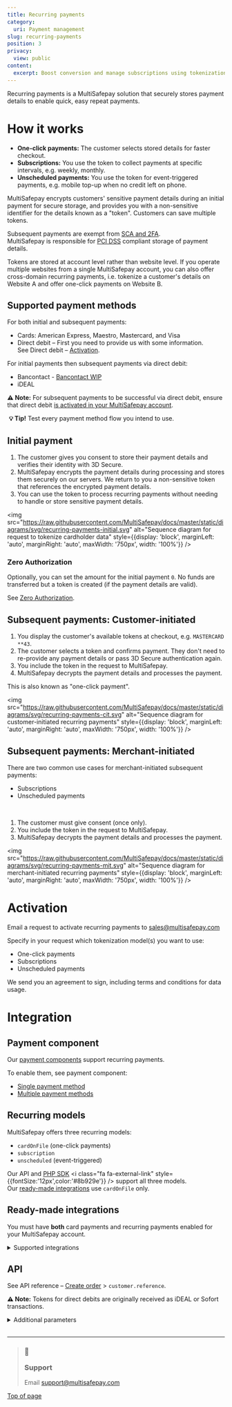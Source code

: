 ```yaml
---
title: Recurring payments
category:
  uri: Payment management
slug: recurring-payments
position: 3
privacy:
  view: public
content:
  excerpt: Boost conversion and manage subscriptions using tokenization.
---
```

Recurring payments is a MultiSafepay solution that securely stores payment details to enable quick, easy repeat payments.

# How it works

* **One-click payments:** The customer selects stored details for faster checkout.
* **Subscriptions:** You use the token to collect payments at specific intervals, e.g. weekly, monthly.
* **Unscheduled payments:** You use the token for event-triggered payments, e.g. mobile top-up when no credit left on phone.

MultiSafepay encrypts customers' sensitive payment details during an initial payment for secure storage, and provides you with a non-sensitive identifier for the details known as a "token". Customers can save multiple tokens.

Subsequent payments are exempt from [SCA and 2FA](/docs/psd2/).\
MultiSafepay is responsible for [PCI DSS](/docs/pci-dss/) compliant storage of payment details.

Tokens are stored at account level rather than website level. If you operate multiple websites from a single MultiSafepay account, you can also offer cross-domain recurring payments, i.e. tokenize a customer's details on Website A and offer one-click payments on Website B.

## Supported payment methods

For both initial and subsequent payments:

* Cards: American Express, Maestro, Mastercard, and Visa
* Direct debit – First you need to provide us with some information. <br /> See Direct debit – [Activation](/docs/direct-debit/#activation).

For initial payments then subsequent payments via direct debit:

* Bancontact - [Bancontact WIP](/docs/bancontact#bancontact-wip-service)
* iDEAL

**⚠️ Note:**  For subsequent payments to be successful via direct debit, ensure that direct debit [is activated in your MultiSafepay account](/docs/direct-debit/#activation).

 **💡 Tip!** Test every payment method flow you intend to use.

## Initial payment

1. The customer gives you consent to store their payment details and verifies their identity with 3D Secure.
2. MultiSafepay encrypts the payment details during processing and stores them securely on our servers. We return to you a non-sensitive token that references the encrypted payment details.
3. You can use the token to process recurring payments without needing to handle or store sensitive payment details.

<img src="https://raw.githubusercontent.com/MultiSafepay/docs/master/static/diagrams/svg/recurring-payments-initial.svg" alt="Sequence diagram for request to tokenize cardholder data" style={{display: 'block', marginLeft: 'auto', marginRight: 'auto', maxWidth: '750px', width: '100%'}} />

### Zero Authorization

Optionally, you can set the amount for the initial payment `0`. No funds are transferred but a token is created (if the payment details are valid).

See [Zero Authorization](/docs/zero-authorization/).

## Subsequent payments: Customer-initiated

1. You display the customer's available tokens at checkout, e.g. `MASTERCARD **43`.
2. The customer selects a token and confirms payment. They don't need to re-provide any payment details or pass 3D Secure authentication again.
3. You include the token in the request to MultiSafepay.
4. MultiSafepay decrypts the payment details and processes the payment.

This is also known as "one-click payment".

<img src="https://raw.githubusercontent.com/MultiSafepay/docs/master/static/diagrams/svg/recurring-payments-cit.svg" alt="Sequence diagram for customer-initiated recurring payments" style={{display: 'block', marginLeft: 'auto', marginRight: 'auto', maxWidth: '750px', width: '100%'}} />

## Subsequent payments: Merchant-initiated

There are two common use cases for merchant-initiated subsequent payments:

* Subscriptions
* Unscheduled payments

<br />

1. The customer must give consent (once only).
2. You include the token in the request to MultiSafepay.
3. MultiSafepay decrypts the payment details and processes the payment.

<img src="https://raw.githubusercontent.com/MultiSafepay/docs/master/static/diagrams/svg/recurring-payments-mit.svg" alt="Sequence diagram for merchant-initiated recurring payments" style={{display: 'block', marginLeft: 'auto', marginRight: 'auto', maxWidth: '750px', width: '100%'}} />

# Activation

Email a request to activate recurring payments to [sales@multisafepay.com](mailto:sales@multisafepay.com)

Specify in your request which tokenization model(s) you want to use:

* One-click payments
* Subscriptions
* Unscheduled payments

We send you an agreement to sign, including terms and conditions for data usage.

# Integration

## Payment component

Our [payment components](/docs/payment-components) support recurring payments.

To enable them, see payment component:

* [Single payment method](/docs/payment-component-single/#how-to-process-recurring-payments)
* [Multiple payment methods](/docs/payment-component-multiple/#how-to-process-recurring-payments)

## Recurring models

MultiSafepay offers three recurring models:

* `cardOnFile` (one-click payments)
* `subscription`
* `unscheduled` (event-triggered)

Our API and <a href="https://github.com/MultiSafepay/php-sdk" target="_blank">PHP SDK</a> <i class="fa fa-external-link" style={{fontSize:'12px',color:'#8b929e'}} /> support all three models.\
Our [ready-made integrations](/docs/our-integrations/) use `cardOnFile` only.

## Ready-made integrations

You must have **both** card payments and recurring payments enabled for your MultiSafepay account.

<details id="supported-integrations">
  <summary>Supported integrations</summary>

  <br />

  We support recurring payments in our plugins for:

  * [Magento 1](/docs/magento-1)
  * [Magento 2](/docs/magento-2)
  * [PrestaShop 1.6](/docs/prestashop-1-6/)
  * [PrestaShop 1.7](/docs/prestashop-1-7/)
  * [Shopware 6](/docs/shopware-6/)
  * [WooCommerce](/docs/woocommerce/)
</details>

## API

See API reference – [Create order](/reference/createorder/) > `customer.reference`.

**⚠️ Note:** Tokens for direct debits are originally received as iDEAL or Sofort transactions.

<details id="additional-parameters">
  <summary>Additional parameters</summary>

  <br />

  | Parameter         | Type   | Description                                                                                                                                                                                           |
  | ----------------- | ------ | ----------------------------------------------------------------------------------------------------------------------------------------------------------------------------------------------------- |
  | `type`            | string | The payment flow for the checkout process. Options: `direct`, `redirect`.                                                                                                                             |
  | `gateway`         | string | The unique `gateway_id` to redirect the customer to the specific payment method. Make a [get gateway](/reference/getgateway/) request. \{\{\< br >}} Options: `AMEX`, `VISA`, `MASTERCARD`, `DIRDEB`. |
  | `recurring_id`    | string | A randomly generated recurring ID for the customer.                                                                                                                                                   |
  | `reference`       | string | The customer's reference number for the token.                                                                                                                                                        |
  | `recurring_model` | string | The type of recurring model to use. Options: `unscheduled`, `cardOnFile`, `subscription`.                                                                                                             |
</details>

<br />

***

<blockquote class="callout callout_info">
  <h3 class="callout-heading false">
    <span class="callout-icon">💬</span>
    <p>Support</p>
  </h3>

  <p>Email <a href="mailto:support@multisafepay.com">support@multisafepay.com</a></p>
</blockquote>

[Top of page](#)
